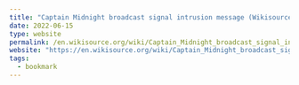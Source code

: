 ```yaml
---
title: "Captain Midnight broadcast signal intrusion message (Wikisource)"
date: 2022-06-15
type: website
permalink: /en.wikisource.org/wiki/Captain_Midnight_broadcast_signal_intrusion_message
website: "https://en.wikisource.org/wiki/Captain_Midnight_broadcast_signal_intrusion_message"
tags:
  - bookmark
---
```

